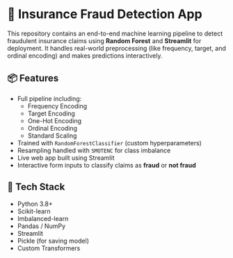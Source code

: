 # 🚨 Insurance Fraud Detection App

This repository contains an end-to-end machine learning pipeline to detect fraudulent insurance claims using **Random Forest** and **Streamlit** for deployment. It handles real-world preprocessing (like frequency, target, and ordinal encoding) and makes predictions interactively.



## 📦 Features

- Full pipeline including:
  - Frequency Encoding
  - Target Encoding
  - One-Hot Encoding
  - Ordinal Encoding
  - Standard Scaling
- Trained with `RandomForestClassifier` (custom hyperparameters)
- Resampling handled with `SMOTENC` for class imbalance
- Live web app built using Streamlit
- Interactive form inputs to classify claims as **fraud** or **not fraud**


## 🧠 Tech Stack

- Python 3.8+
- Scikit-learn
- Imbalanced-learn
- Pandas / NumPy
- Streamlit
- Pickle (for saving model)
- Custom Transformers



